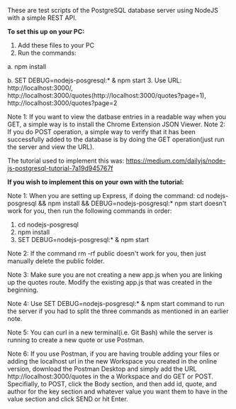 These are test scripts of the PostgreSQL database server using NodeJS with a simple REST API.

**To set this up on your PC:**
1. Add these files to your PC
2. Run the commands:

  a. npm install
  
  b. SET DEBUG=nodejs-posgresql:* & npm start
 3. Use URL: http://localhost:3000/, http://localhost:3000/quotes(http://localhost:3000/quotes?page=1), http://localhost:3000/quotes?page=2

Note 1: If you want to view the datbase entries in a readable way when you GET, a simple way is to install the Chrome Extension JSON Viewer.
Note 2: If you do POST operation, a simple way to verify that it has been successfully added to the database is by doing the GET operation(just run the server and view the URL).

The tutorial used to implement this was: https://medium.com/dailyjs/node-js-postgresql-tutorial-7a19d945767f

**If you wish to implement this on your own with the tutorial:**

Note 1: When you are setting up Express, if doing the command: cd nodejs-posgresql && npm install && DEBUG=nodejs-posgresql:* npm start doesn't work for you, then run the following commands in order:
1. cd nodejs-posgresql
2. npm install
3. SET DEBUG=nodejs-posgresql:* & npm start

Note 2: If the command rm -rf public doesn't work for you, then just manually delete the public folder.

Note 3: Make sure you are not creating a new app.js when you are linking up the quotes route. Modify the existing app.js that was created in the beginning.

Note 4: Use SET DEBUG=nodejs-posgresql:* & npm start command to run the server if you had to split the three commands as mentioned in an earlier note.

Note 5: You can curl in a new terminal(i.e. Git Bash) while the server is running to create a new quote or use Postman.

Note 6: If you use Postman, if you are having trouble adding your files or adding the localhost url in the new Workspace you created in the online version, download the Postman Desktop and simply add the URL http://localhost:3000/quotes in the a Workspace and do GET or POST. Specifially, to POST, click the Body section, and then add id, quote, and author for the key section and whatever value you want them to have in the value section and click SEND or hit Enter.
